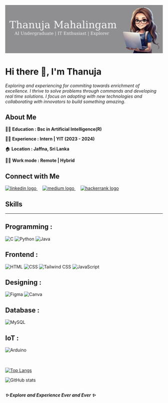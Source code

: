 
![](https://github.com/M-Thanu/M-Thanu/blob/main/MyReadMe.jpg)
# Hi there 👋, I'm Thanuja

*Exploring and experiencing for commiting towards enrichment of excellence. I thrive to solve problems through commands and developing real time solutions. I focus on adopting with new technologies and collaborating with innovators to build something amazing.*

## About Me

👩‍🏫 **Education  : Bsc in Artificial Intelligence(R)**

👩‍🏫 **Experience : Intern | YIT (2023 - 2024)**

🏠 **Location   : Jaffna, Sri Lanka**

👩‍💻 **Work mode  : Remote | Hybrid**


## Connect with Me

  <a href="https://www.linkedin.com/in/thanuja-mahalingam-1809a02a3/">
  <img src="https://raw.githubusercontent.com/maurodesouza/profile-readme-generator/master/src/assets/icons/social/linkedin/default.svg" width="52" height="40" alt="linkedin logo"> 
  </a> &nbsp;&nbsp;&nbsp;
  <a href="https://medium.com/@mahanthanuja">
  <img src="https://raw.githubusercontent.com/maurodesouza/profile-readme-generator/master/src/assets/icons/social/medium/default.svg" width="52" height="40" alt="medium logo">
  </a> &nbsp;&nbsp;&nbsp;
  <a href="https://www.hackerrank.com/profile/Thanuja_Mahan">
  <img src="https://raw.githubusercontent.com/maurodesouza/profile-readme-generator/master/src/assets/icons/social/hackerrank/default.svg" width="52" height="40" alt="hackerrank logo"  /> 
  </a>


## Skills
---
**Programming :** 
---
<img width="50" src="https://user-images.githubusercontent.com/25181517/192106070-46255bcf-65e6-4c6b-a296-bf8d0d8fb2a7.png" alt="C" title="C"/> <img width="50" src="https://user-images.githubusercontent.com/25181517/183423507-c056a6f9-1ba8-4312-a350-19bcbc5a8697.png" alt="Python" title="Python"/> <img width="50" src="https://user-images.githubusercontent.com/25181517/117201156-9a724800-adec-11eb-9a9d-3cd0f67da4bc.png" alt="Java" title="Java"/>

**Frontend    :** 
---
<img width="50" src="https://user-images.githubusercontent.com/25181517/192158954-f88b5814-d510-4564-b285-dff7d6400dad.png" alt="HTML" title="HTML"/> <img width="50" src="https://user-images.githubusercontent.com/25181517/183898674-75a4a1b1-f960-4ea9-abcb-637170a00a75.png" alt="CSS" title="CSS"/>  <img width="50" src="https://user-images.githubusercontent.com/25181517/202896760-337261ed-ee92-4979-84c4-d4b829c7355d.png" alt="Tailwind CSS" title="Tailwind CSS"/> <img width="50" src="https://user-images.githubusercontent.com/25181517/117447155-6a868a00-af3d-11eb-9cfe-245df15c9f3f.png" alt="JavaScript" title="JavaScript"/>

**Designing   :** 
---
<img width="50" src="https://user-images.githubusercontent.com/25181517/189715289-df3ee512-6eca-463f-a0f4-c10d94a06b2f.png" alt="Figma" title="Figma"/> <img width="50" src="https://github-production-user-asset-6210df.s3.amazonaws.com/136815194/253220886-02494c7c-de6a-43a6-9293-6369696842ed.png" alt="Canva" title="Canva"/>


**Database    :** 
---
<img width="50" src="https://user-images.githubusercontent.com/25181517/183896128-ec99105a-ec1a-4d85-b08b-1aa1620b2046.png" alt="MySQL" title="MySQL"/>

**IoT  :**
---
<img width="50" src="https://github.com/marwin1991/profile-technology-icons/assets/136815194/a57a85ba-e2dd-4036-85b6-7e1532391627" alt="Arduino" title="Arduino"/>

<br> <br>
[![Top Langs](https://github-readme-stats.vercel.app/api/top-langs/?username=M-Thanu)](https://github.com/anuraghazra/github-readme-stats)
<br>


![GitHub stats](https://github-readme-stats.vercel.app/api?username=M-Thanu&show_icons=true)  

<br>
<font align="center">
<i> <b> ✨ Explore and Experience Ever and Ever ✨ </b> </i>
</font>








